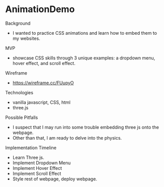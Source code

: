 # AnimationDemo

Background 
  - I wanted to practice CSS animations and learn how to embed them to my websites.

MVP	
  - showcase CSS skills through 3 unique examples: a dropdown menu, hover effect, and scroll effect.
  
Wireframe
  - https://wireframe.cc/FUupyO
  
Technologies 
  - vanilla javascript, CSS, html
  - three.js
 
Possible Pitfalls
  - I suspect that I may run into some trouble embedding three js onto the webpage.
  - Other than that, I am ready to delve into the physics.
 
 
Implementation Timeline
  - Learn Three js.
  - Implement Dropdown Menu	
  - Implement Hover Effect
  - Implement Scroll Effect
  - Style rest of webpage, deploy webpage.
